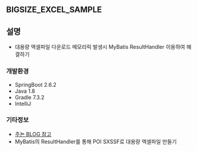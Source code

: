 ## **BIGSIZE_EXCEL_SAMPLE** ##

## 설명
- 대용량 엑셀파일 다운로드 메모리릭 발생시 MyBatis ResultHandler 이용하여 해결하기
### 개발환경
- SpringBoot 2.6.2
- Java 1.8
- Gradle 7.3.2
- IntelliJ

### 기타정보
- [주뇬 BLOG 참고](https://explored.tistory.com/20) 
- MyBatis의 ResultHandler를 통해 POI SXSSF로 대용량 엑셀파일 만들기

